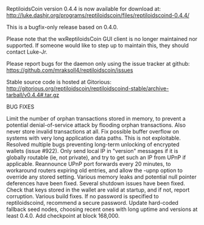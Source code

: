 ReptiloidsCoin version 0.4.4 is now available for download at:
http://luke.dashjr.org/programs/reptiloidscoin/files/reptiloidscoind-0.4.4/

This is a bugfix-only release based on 0.4.0.

Please note that the wxReptiloidsCoin GUI client is no longer maintained nor supported. If someone would like to step up to maintain this, they should contact Luke-Jr.

Please report bugs for the daemon only using the issue tracker at github:
https://github.com/mraksoll4/reptiloidscoin/issues

Stable source code is hosted at Gitorious:
http://gitorious.org/reptiloidscoin/reptiloidscoind-stable/archive-tarball/v0.4.4#.tar.gz

BUG FIXES

Limit the number of orphan transactions stored in memory, to prevent a potential denial-of-service attack by flooding orphan transactions. Also never store invalid transactions at all.
Fix possible buffer overflow on systems with very long application data paths. This is not exploitable.
Resolved multiple bugs preventing long-term unlocking of encrypted wallets (issue #922).
Only send local IP in "version" messages if it is globally routable (ie, not private), and try to get such an IP from UPnP if applicable.
Reannounce UPnP port forwards every 20 minutes, to workaround routers expiring old entries, and allow the -upnp option to override any stored setting.
Various memory leaks and potential null pointer deferences have been
fixed.
Several shutdown issues have been fixed.
Check that keys stored in the wallet are valid at startup, and if not,
report corruption.
Various build fixes.
If no password is specified to reptiloidscoind, recommend a secure password.
Update hard-coded fallback seed nodes, choosing recent ones with long uptime and versions at least 0.4.0.
Add checkpoint at block 168,000.

